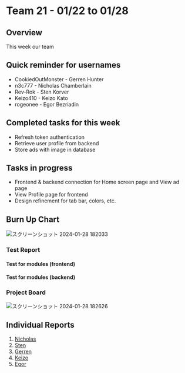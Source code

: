 # Team 21 - 01/22 to 01/28

## Overview

This week our team 

## Quick reminder for usernames

* CookiedOutMonster - Gerren Hunter
* n3c777 - Nicholas Chamberlain
* Rev-Rok - Sten Korver
* Keizo410 - Keizo Kato
* rogeonee - Egor Bezriadin

## Completed tasks for this week

- Refresh token authentication
- Retrieve user profile from backend
- Store ads with image in database
  
## Tasks in progress

- Frontend & backend connection for Home screen page and View ad page
- View Profile page for frontend
- Design refinement for tab bar, colors, etc.
  

## Burn Up Chart
![スクリーンショット 2024-01-28 182033](https://github.com/COSC-499-W2023/year-long-project-team-21/assets/90278067/9898f13a-c442-4177-bf9d-902a2440c794)


### Test Report

#### Test for modules (frontend)

#### Test for modules (backend)


### Project Board
![スクリーンショット 2024-01-28 182626](https://github.com/COSC-499-W2023/year-long-project-team-21/assets/90278067/52d6f48c-35a0-412e-aec9-0eb30437d51e)


## Individual Reports

1. [Nicholas](../personal%20log/Nicholas_Report.md)
2. [Sten](../personal%20log/Sten_Report.md)
3. [Gerren](../personal%20log/Gerren_Report.md)
4. [Keizo](../personal%20log/Keizo_Report.md)
5. [Egor](../personal%20log/Egor_Report.md)
